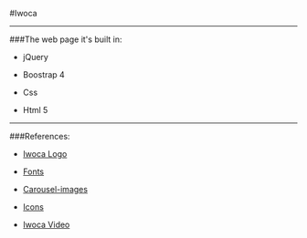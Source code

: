 #Iwoca

------------------------------------
###The web page it's built in:

- jQuery

- Boostrap 4

- Css

- Html 5

-------------------------------------
###References:

- [Iwoca Logo](https://www.iwoca.co.uk/)

- [Fonts](https://fonts.google.com/specimen/Open+Sans)

- [Carousel-images](https://unsplash.com/)

- [Icons](http://fontawesome.io/icons/)

- [Iwoca Video](https://www.iwoca.co.uk/)
